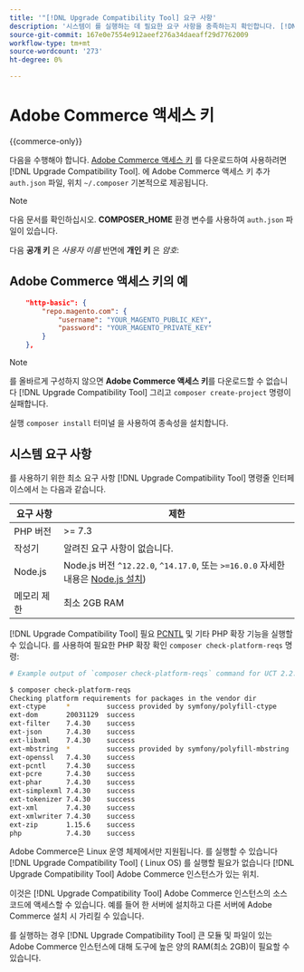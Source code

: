 ```yaml
---
title: '"[!DNL Upgrade Compatibility Tool] 요구 사항'
description: '시스템이 를 실행하는 데 필요한 요구 사항을 충족하는지 확인합니다. [!DNL Upgrade Compatibility Tool] ( Adobe Commerce 프로젝트에 대한 명령줄 인터페이스 사용)을 참조하십시오. '
source-git-commit: 167e0e7554e912aeef276a34daeaff29d7762009
workflow-type: tm+mt
source-wordcount: '273'
ht-degree: 0%

---
```



# Adobe Commerce 액세스 키

{{commerce-only}}

다음을 수행해야 합니다. [Adobe Commerce 액세스 키](https://devdocs.magento.com/marketplace/sellers/profile-information.html#access-keys) 를 다운로드하여 사용하려면 [!DNL Upgrade Compatibility Tool]. 에 Adobe Commerce 액세스 키 추가 `auth.json` 파일, 위치 `~/.composer` 기본적으로 제공됩니다.

>[!NOTE]
>
>다음 문서를 확인하십시오. **COMPOSER_HOME** 환경 변수를 사용하여 `auth.json` 파일이 있습니다.

다음 **공개 키** 은 _사용자 이름_ 반면에 **개인 키** 은 _암호_:

## Adobe Commerce 액세스 키의 예

```json
    "http-basic": {
        "repo.magento.com": {
            "username": "YOUR_MAGENTO_PUBLIC_KEY",
            "password": "YOUR_MAGENTO_PRIVATE_KEY"
        }
    },
```

>[!NOTE]
>
> 를 올바르게 구성하지 않으면 **Adobe Commerce 액세스 키**&#x200B;를 다운로드할 수 없습니다 [!DNL Upgrade Compatibility Tool] 그리고 `composer create-project` 명령이 실패합니다.

실행 `composer install` 터미널 을 사용하여 종속성을 설치합니다.

## 시스템 요구 사항

를 사용하기 위한 최소 요구 사항 [!DNL Upgrade Compatibility Tool] 명령줄 인터페이스에서 는 다음과 같습니다.

| **요구 사항** | **제한** |
|----------------|-----------------|
| PHP 버전 | >= 7.3 |
| 작성기 | 알려진 요구 사항이 없습니다. |
| Node.js | Node.js 버전 `^12.22.0`, `^14.17.0`, 또는 `>=16.0.0` 자세한 내용은 [Node.js 설치](https://nodejs.dev/learn/how-to-install-nodejs)) |
| 메모리 제한 | 최소 2GB RAM |

[!DNL Upgrade Compatibility Tool] 필요 [PCNTL](https://www.php.net/manual/en/book.pcntl.php) 및 기타 PHP 확장 기능을 실행할 수 있습니다. 를 사용하여 필요한 PHP 확장 확인 `composer check-platform-reqs` 명령:

```bash
# Example output of `composer check-platform-reqs` command for UCT 2.2.6 and PHP 7.4:

$ composer check-platform-reqs
Checking platform requirements for packages in the vendor dir
ext-ctype     *         success provided by symfony/polyfill-ctype
ext-dom       20031129  success
ext-filter    7.4.30    success
ext-json      7.4.30    success
ext-libxml    7.4.30    success
ext-mbstring  *         success provided by symfony/polyfill-mbstring
ext-openssl   7.4.30    success
ext-pcntl     7.4.30    success
ext-pcre      7.4.30    success
ext-phar      7.4.30    success
ext-simplexml 7.4.30    success
ext-tokenizer 7.4.30    success
ext-xml       7.4.30    success
ext-xmlwriter 7.4.30    success
ext-zip       1.15.6    success
php           7.4.30    success
```

Adobe Commerce은 Linux 운영 체제에서만 지원됩니다. 를 실행할 수 있습니다 [!DNL Upgrade Compatibility Tool] ( Linux OS) 를 실행할 필요가 없습니다 [!DNL Upgrade Compatibility Tool] Adobe Commerce 인스턴스가 있는 위치.

이것은 [!DNL Upgrade Compatibility Tool] Adobe Commerce 인스턴스의 소스 코드에 액세스할 수 있습니다. 예를 들어 한 서버에 설치하고 다른 서버에 Adobe Commerce 설치 시 가리킬 수 있습니다.

를 실행하는 경우 [!DNL Upgrade Compatibility Tool] 큰 모듈 및 파일이 있는 Adobe Commerce 인스턴스에 대해 도구에 높은 양의 RAM(최소 2GB)이 필요할 수 있습니다.
